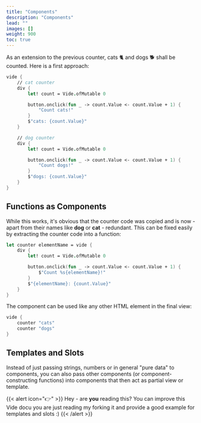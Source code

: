 ```yaml
---
title: "Components"
description: "Components"
lead: ""
images: []
weight: 900
toc: true
---
```


As an extension to the previous counter, cats 🐈 and dogs 🐕 shall be counted. Here is a first approach:

```fsharp
vide {
    // cat counter
    div {
        let! count = Vide.ofMutable 0

        button.onclick(fun _ -> count.Value <- count.Value + 1) {
            "Count cats!"
        }
        $"cats: {count.Value}"
    }

    // dog counter
    div {
        let! count = Vide.ofMutable 0

        button.onclick(fun _ -> count.Value <- count.Value + 1) {
            "Count dogs!"
        }
        $"dogs: {count.Value}"
    }
}
```

## Functions as Components

While this works, it's obvious that the counter code was copied and is now - apart from their names like **dog** or **cat** - redundant. This can be fixed easily by extracting the counter code into a function:

```fsharp
let counter elementName = vide {
    div {
        let! count = Vide.ofMutable 0

        button.onclick(fun _ -> count.Value <- count.Value + 1) {
            $"Count %s{elementName}!"
        }
        $"{elementName}: {count.Value}"
    }
}
```

The component can be used like any other HTML element in the final view:

```fsharp
vide {
    counter "cats"
    counter "dogs"
}
```

## Templates and Slots

Instead of just passing strings, numbers or in general "pure data" to components, you can also pass other components (or component-constructing functions) into components that then act as partial view or template.

{{< alert icon="👉" >}}
Hey - are **you** reading this? You can improve this Vide docu you are just reading my forking it and provide a good example for templates and slots :)
{{< /alert >}}
